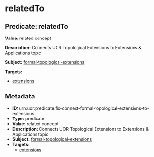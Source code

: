 # relatedTo

## Predicate: relatedTo

**Value:** related concept

**Description:** Connects UOR Topological Extensions to Extensions & Applications topic

**Subject:** [formal-topological-extensions](../Concepts/formal-topological-extensions.md)

**Targets:**

- [extensions](../Concepts/extensions.md)

## Metadata

- **ID:** urn:uor:predicate:fix-connect-formal-topological-extensions-to-extensions
- **Type:** predicate
- **Value:** related concept
- **Description:** Connects UOR Topological Extensions to Extensions & Applications topic
- **Subject:** [formal-topological-extensions](../Concepts/formal-topological-extensions.md)
- **Targets:**
  - [extensions](../Concepts/extensions.md)
